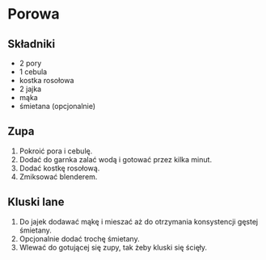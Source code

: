 # Porowa

## Składniki

- 2 pory
- 1 cebula
- kostka rosołowa
- 2 jajka
- mąka
- śmietana (opcjonalnie)

## Zupa

1. Pokroić pora i cebulę.
1. Dodać do garnka zalać wodą i gotować przez kilka minut.
1. Dodać kostkę rosołową.
1. Zmiksować blenderem.

## Kluski lane

1. Do jajek dodawać mąkę i mieszać aż do otrzymania konsystencji gęstej śmietany.
1. Opcjonalnie dodać trochę śmietany.
1. Wlewać do gotującej się zupy, tak żeby kluski się ścięły.